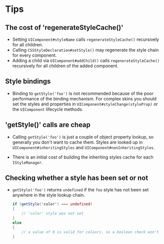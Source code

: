 # Tips

## The cost of 'regenerateStyleCache()'

*   Setting `UIComponent#styleName` calls `regenerateStyleCache()` recursively
    for all children.
*   Calling `CSSStyleDeclaration#setStyle()` may regenerate the style chain
    for every component.
*   Adding a child via `UIComponent#addChild()` calls `regenerateStyleCache()`
    recursively for all children of the added component.

## Style bindings

*   Binding to `getStyle('foo')` is not recommended because of the poor
    performance of the binding mechanism. For complex skins you should set the
    styles and properties in `UIComponent#styleChange(styleProp)` or the
    `UIComponent` lifecycle methods.

## 'getStyle()' calls are cheap

*   Calling `getStyle('foo')` is just a couple of object property lookup, so
    generally you don't want to cache them. Styles are looked up in
    `UIComponent#inheritingStyles` and `UIComponent#nonInheritingStyles`.

*   There is an initial cost of building the inheriting styles cache for each
    `IStyleManager`.

## Checking whether a style has been set or not

*   `getStyle('foo')` returns `undefined` if the `foo` style has not been set
    anywhere in the style lookup chain.

    ```actionscript
    if (getStyle('color') === undefined)
    {
        // 'color' style was not set
    }
    else
    {
        // a value of 0 is valid for colours, so a boolean check won't work.
    }
    ```

